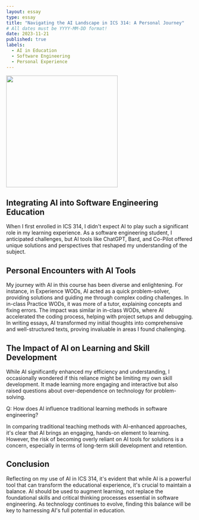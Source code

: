 ```yaml
---
layout: essay
type: essay
title: "Navigating the AI Landscape in ICS 314: A Personal Journey"
# All dates must be YYYY-MM-DD format!
date: 2023-11-21
published: true
labels:
  - AI in Education
  - Software Engineering
  - Personal Experience
---
```


<img width="300px" class="rounded float-start pe-4" src="../img/ai-education/ai-in-ics-314.png">

## Integrating AI into Software Engineering Education

When I first enrolled in ICS 314, I didn't expect AI to play such a significant role in my learning experience. As a software engineering student, I anticipated challenges, but AI tools like ChatGPT, Bard, and Co-Pilot offered unique solutions and perspectives that reshaped my understanding of the subject.

## Personal Encounters with AI Tools

My journey with AI in this course has been diverse and enlightening. For instance, in Experience WODs, AI acted as a quick problem-solver, providing solutions and guiding me through complex coding challenges. In in-class Practice WODs, it was more of a tutor, explaining concepts and fixing errors. The impact was similar in in-class WODs, where AI accelerated the coding process, helping with project setups and debugging. In writing essays, AI transformed my initial thoughts into comprehensive and well-structured texts, proving invaluable in areas I found challenging.

## The Impact of AI on Learning and Skill Development

While AI significantly enhanced my efficiency and understanding, I occasionally wondered if this reliance might be limiting my own skill development. It made learning more engaging and interactive but also raised questions about over-dependence on technology for problem-solving.

Q: How does AI influence traditional learning methods in software engineering?

In comparing traditional teaching methods with AI-enhanced approaches, it's clear that AI brings an engaging, hands-on element to learning. However, the risk of becoming overly reliant on AI tools for solutions is a concern, especially in terms of long-term skill development and retention.

## Conclusion

Reflecting on my use of AI in ICS 314, it's evident that while AI is a powerful tool that can transform the educational experience, it's crucial to maintain a balance. AI should be used to augment learning, not replace the foundational skills and critical thinking processes essential in software engineering. As technology continues to evolve, finding this balance will be key to harnessing AI's full potential in education.

